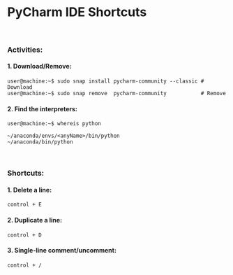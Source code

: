 # PyCharm IDE Shortcuts

&nbsp;

### Activities:
#### 1. Download/Remove: 
```console
user@machine:~$ sudo snap install pycharm-community --classic # Download
user@machine:~$ sudo snap remove  pycharm-community           # Remove
```

#### 2. Find the interpreters:
```console
user@machine:~$ whereis python
```

```console
~/anaconda/envs/<anyName>/bin/python 
~/anaconda/bin/python
```

&nbsp;

### Shortcuts:
#### 1. Delete a line: 
```console
control + E
```
#### 2. Duplicate a line: 
```console
control + D
```
#### 3. Single-line comment/uncomment:
```console
control + /
```
